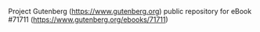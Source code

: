 Project Gutenberg (https://www.gutenberg.org) public repository
for eBook #71711 (https://www.gutenberg.org/ebooks/71711)
